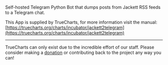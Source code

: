 Self-hosted Telegram Python Bot that dumps posts from Jackett RSS feeds to a Telegram chat.

This App is supplied by TrueCharts, for more information visit the manual: [https://truecharts.org/charts/incubator/jackett2telegram](https://truecharts.org/charts/incubator/jackett2telegram)

---

TrueCharts can only exist due to the incredible effort of our staff.
Please consider making a [donation](https://truecharts.org/sponsor) or contributing back to the project any way you can!
